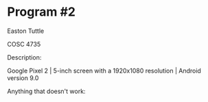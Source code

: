 # Program #2
Easton Tuttle

COSC 4735

Description: 

Google Pixel 2 | 5-inch screen with a 1920x1080 resolution | Android version 9.0

Anything that doesn't work:
